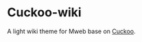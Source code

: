 # Cuckoo-wiki
A light wiki theme for Mweb base on [Cuckoo](https://github.com/forrestchang/Cuckoo).
